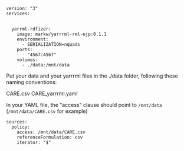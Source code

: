 
```
version: "3"
services:


  yarrml-rdfizer: 
    image: markw/yarrrml-rml-ejp:0.1.1
    environment:
      - SERIALIZATION=nquads
    ports:
      - "4567:4567"
    volumes:
      - ./data:/mnt/data
```

Put your data and your yarrrml files in the ./data folder, following these naming conventions:

CARE.csv
CARE_yarrrml.yaml

In your YAML file, the "access" clause should point to `/mnt/data`  (`/mnt/data/CARE.csv` for example)

```
sources:
  policy:
    access: /mnt/data/CARE.csv
    referenceFormulation: csv
    iterator: "$"
```
